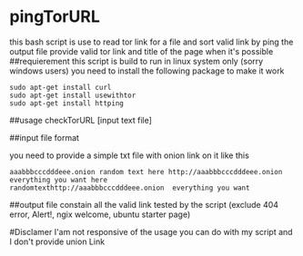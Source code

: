 # pingTorURL
 this bash script is use to read tor link for a file and sort valid link by ping
 the output file provide valid tor link and title of the page when it's possible
##requierement
this script is build to run in linux system only (sorry windows users) 
you need to install the following package to make it work
```
sudo apt-get install curl
sudo apt-get install usewithtor
sudo apt-get install httping
```
##usage
checkTorURL [input text file]

##input file format

you need to provide a simple txt file with onion link on it like this
```
aaabbbcccdddeee.onion random text here http://aaabbbcccdddeee.onion  everything you want here
randomtexthttp://aaabbbcccdddeee.onion  everything you want
```
##output file
constain all the valid link tested by the script (exclude 404 error, Alert!, ngix welcome, ubuntu starter page) 

#Disclamer
I'am not responsive of the usage you can do with my script and I don't provide union Link
